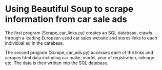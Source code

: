 # Using Beautiful Soup to scrape information from car sale ads

The first program (Scrape_car_links.py) creates an SQL database, crawls through a leading European used car sales website and stores links to each individual ad in the database.

The second program (Scrape_car_ads.py) accesses each of the links and scrapes html data including car make, model, year of registration, mileage etc. The data is then written into the SQL database. 
